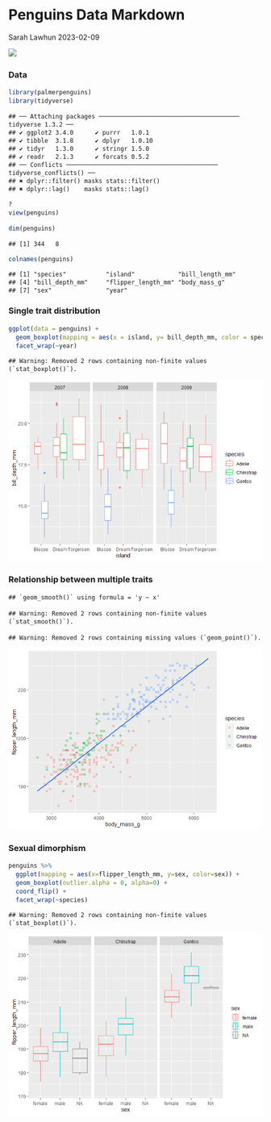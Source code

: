 Penguins Data Markdown
================
Sarah Lawhun
2023-02-09

<img
src="https://news.stonybrook.edu/wp-content/uploads/2022/01/gentoo-penguins.jpg"
style="width:40.0%" />

### Data

``` r
library(palmerpenguins)
library(tidyverse)
```

    ## ── Attaching packages ─────────────────────────────────────── tidyverse 1.3.2 ──
    ## ✔ ggplot2 3.4.0      ✔ purrr   1.0.1 
    ## ✔ tibble  3.1.8      ✔ dplyr   1.0.10
    ## ✔ tidyr   1.3.0      ✔ stringr 1.5.0 
    ## ✔ readr   2.1.3      ✔ forcats 0.5.2 
    ## ── Conflicts ────────────────────────────────────────── tidyverse_conflicts() ──
    ## ✖ dplyr::filter() masks stats::filter()
    ## ✖ dplyr::lag()    masks stats::lag()

``` r
?
view(penguins)
```

``` r
dim(penguins)
```

    ## [1] 344   8

``` r
colnames(penguins)
```

    ## [1] "species"           "island"            "bill_length_mm"   
    ## [4] "bill_depth_mm"     "flipper_length_mm" "body_mass_g"      
    ## [7] "sex"               "year"

### Single trait distribution

``` r
ggplot(data = penguins) + 
  geom_boxplot(mapping = aes(x = island, y= bill_depth_mm, color = species)) +
  facet_wrap(~year)
```

    ## Warning: Removed 2 rows containing non-finite values (`stat_boxplot()`).

![](penguins-markdown_files/figure-gfm/unnamed-chunk-5-1.png)<!-- -->

### Relationship between multiple traits

    ## `geom_smooth()` using formula = 'y ~ x'

    ## Warning: Removed 2 rows containing non-finite values (`stat_smooth()`).

    ## Warning: Removed 2 rows containing missing values (`geom_point()`).

![](penguins-markdown_files/figure-gfm/unnamed-chunk-6-1.png)<!-- -->

### Sexual dimorphism

``` r
penguins %>%
  ggplot(mapping = aes(x=flipper_length_mm, y=sex, color=sex)) +
  geom_boxplot(outlier.alpha = 0, alpha=0) +
  coord_flip() +
  facet_wrap(~species)
```

    ## Warning: Removed 2 rows containing non-finite values (`stat_boxplot()`).

![](penguins-markdown_files/figure-gfm/unnamed-chunk-7-1.png)<!-- -->
